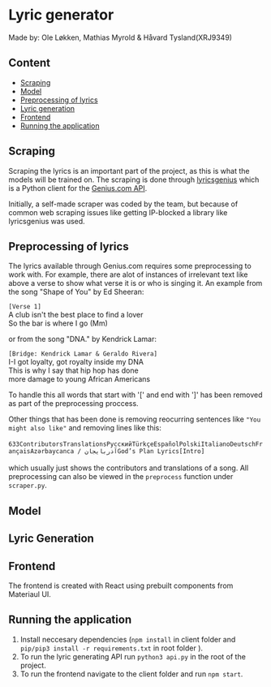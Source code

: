 # Lyric generator

Made by: Ole Løkken, Mathias Myrold & Håvard Tysland(XRJ9349)

## Content

- [Scraping](#scraping)
- [Model](#model)
- [Preprocessing of lyrics](#preprocessing-of-lyrics)
- [Lyric generation](#lyric-generation)
- [Frontend](#frontend)
- [Running the application](#running-the-application)

## Scraping

Scraping the lyrics is an important part of the project, as this is what the models will be trained on. The scraping is done through [lyricsgenius](https://lyricsgenius.readthedocs.io/en/master/) which is a Python client for the [Genius.com API](https://docs.genius.com/).

Initially, a self-made scraper was coded by the team, but because of common web scraping issues like getting IP-blocked a library like lyricsgenius was used.

## Preprocessing of lyrics

The lyrics available through Genius.com requires some preprocessing to work with. For example, there are alot of instances of irrelevant text like above a verse to show what verse it is or who is singing it. An example from the song "Shape of You" by Ed Sheeran:

`[Verse 1]`<br>
A club isn't the best place to find a lover<br>
So the bar is where I go (Mm)<br>

or from the song "DNA." by Kendrick Lamar:


`[Bridge: Kendrick Lamar & Geraldo Rivera]`<br>
I-I got loyalty, got royalty inside my DNA<br>
This is why I say that hip hop has done<br>
more damage to young African Americans<br>


To handle this all words that start with '[' and end with ']' has been removed as part of the preprocessing proccess.


Other things that has been done is removing reocurring sentences like `"You might also like"` and removing lines like this: <br><br>
`
633ContributorsTranslationsРусскийTürkçeEspañolPolskiItalianoDeutschFrançaisAzərbaycanca / آذربايجانGod’s Plan Lyrics[Intro]
`<br><br>
which usually just shows the contributors and translations of a song. All preprocessing can also be viewed in the ``preprocess`` function under ``scraper.py``.

## Model

## Lyric Generation

## Frontend

The frontend is created with React using prebuilt components from Materiaul UI.

## Running the application
1. Install neccesary dependencies (`npm install` in client folder and `pip/pip3 install -r requirements.txt` in root folder ).
2. To run the lyric generating API run `python3 api.py` in the root of the project.
3. To run the frontend navigate to the client folder and run `npm start`.
